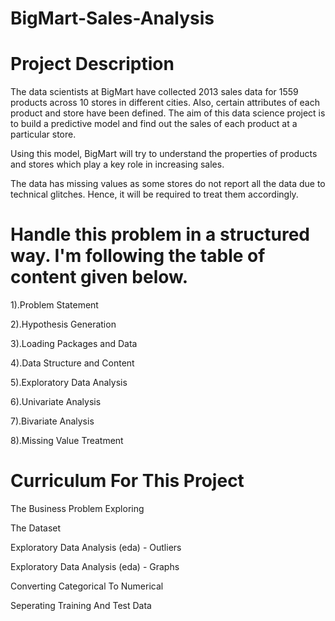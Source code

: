 # BigMart-Sales-Analysis

# Project Description

The data scientists at BigMart have collected 2013 sales data for 1559 products across 10 stores in different cities. Also, certain attributes of each product and store have been defined. The aim of this data science project is to build a predictive model and find out the sales of each product at a particular store.

Using this model, BigMart will try to understand the properties of products and stores which play a key role in increasing sales.

The data has missing values as some stores do not report all the data due to technical glitches. Hence, it will be required to treat them accordingly.

# Handle this problem in a structured way. I'm following the table of content given below.
1).Problem Statement

2).Hypothesis Generation

3).Loading Packages and Data

4).Data Structure and Content

5).Exploratory Data Analysis

6).Univariate Analysis

7).Bivariate Analysis

8).Missing Value Treatment

# Curriculum For This Project
The Business Problem Exploring 

The Dataset 

Exploratory Data Analysis (eda) - Outliers

Exploratory Data Analysis (eda) - Graphs

Converting Categorical To Numerical

Seperating Training And Test Data

